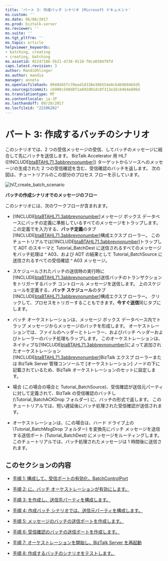 ```yaml
---
title: 'パート 3: 作成バッチ シナリオ |Microsoft ドキュメント'
ms.custom: ''
ms.date: 06/08/2017
ms.prod: biztalk-server
ms.reviewer: ''
ms.suite: ''
ms.tgt_pltfrm: ''
ms.topic: article
helpviewer_keywords:
- batching, creating
- creating, batching
ms.assetid: 02247186-5b21-4738-9110-f0ca0304f0fd
caps.latest.revision: 3
author: MandiOhlinger
ms.author: mandia
manager: anneta
ms.openlocfilehash: 0949d45fc70ead14338e30b554e0cb4b9694b5d5
ms.sourcegitcommit: cb908c540d8f1a692d01dc8f313e16cb4b4e696d
ms.translationtype: MT
ms.contentlocale: ja-JP
ms.lasthandoff: 09/20/2017
ms.locfileid: "22206202"
---
```

# <a name="part-3-create-batch-scenario"></a>パート 3: 作成するバッチのシナリオ
このシナリオでは、2 つの受信メッセージの受信、してバッチのメッセージに結合して先にバッチを送信します。 BizTalk Accelerator 用 HL7 ([!INCLUDE[btaBTAHL71.3abbrevnonumber](../../includes/btabtahl71-3abbrevnonumber-md.md)]) ターゲットからソースへのメッセージの生成された 2 つの受信確認を含む、受信確認のバッチを返します。 次の図は、チュートリアルのこの部分のプロセス フローを示しています。  
  
 ![](../../adapters-and-accelerators/accelerator-hl7/media/hl7-create-batch-scenario.gif "hl7_create_batch_scenario")  
  
 **バッチの作成シナリオでのメッセージのフロー**  
  
 このシナリオには、次のワークフローが含まれます。  
  
-   [!INCLUDE[btaBTAHL71.3abbrevnonumber](../../includes/btabtahl71-3abbrevnonumber-md.md)]メッセージ ボックス データベースにバッチの定義に準拠しているすべてのメッセージをトラップします。 この定義でを入力する、**バッチ定義**のタブ[!INCLUDE[btaBTAHL71.3abbrevnonumber](../../includes/btabtahl71-3abbrevnonumber-md.md)]構成エクスプ ローラー。 このチュートリアルでは[!INCLUDE[btaBTAHL71.3abbrevnonumber](../../includes/btabtahl71-3abbrevnonumber-md.md)]トラップして ADT のスキーマと Tutorial_BatchDest に送信されるすべてのメッセージをバッチ処理は ^ A03、および ADT の結果として Tutorial_BatchSource に送信されるすべての受信確認 ^ A03 メッセージ。  
  
-   スケジュールされたバッチの送信時の実行時に[!INCLUDE[btaBTAHL71.3abbrevnonumber](../../includes/btabtahl71-3abbrevnonumber-md.md)]送信バッチのトランザクションをトリガーするバッチ コントロール メッセージを送信します。 上のスケジュールを定義する、**バッチ スケジュール**のタブ[!INCLUDE[btaBTAHL71.3abbrevnonumber](../../includes/btabtahl71-3abbrevnonumber-md.md)]構成エクスプ ローラー。 クリックして、プロセスをトリガーすることもできます。**今すぐ送信**同じタブにします。  
  
-   バッチ オーケストレーションは、メッセージ ボックス データベース内でトラップ メッセージからメッセージのバッチを形成します。 オーケストレーションでは、ファイルのヘッダーとトレーラー、およびバッチ ヘッダーおよびトレーラーのバッチ処理もラップします。 このオーケストレーションは、ネイティブな[!INCLUDE[btaBTAHL71.3abbrevnonumber](../../includes/btabtahl71-3abbrevnonumber-md.md)]によって追加されたオーケストレーション[!INCLUDE[btaBTAHL71.3abbrevnonumber](../../includes/btabtahl71-3abbrevnonumber-md.md)]BizTalk エクスプ ローラーまたは BizTalk Server 管理コンソールで [オーケストレーション] ノードの下に記載されているため、BizTalk オーケストレーションのセットに設定します。  
  
-   場合 (この場合の場合と Tutorial_BatchSource)、受信確認が送信元パーティに対して定義されて、BizTalk の受信確認のバッチし (\Tutorial_BatchACKDrop フォルダー) に、バッチの形式で返します。 このチュートリアルでは、短い遅延後にバッチ処理された受信確認が送信されます。  
  
-   オーケストレーションは、(この場合は、ハード ドライブ上の \Tutorial_BatchMsgDrop フォルダー) を変換先にバッチ メッセージを送信する送信ポート (Tutorial_BatchDest) にメッセージをルーティングします。 このチュートリアルでは、バッチ処理されたメッセージは 1 時間後に送信されます。  
  
## <a name="in-this-section"></a>このセクションの内容  
  
-   [手順 1: 構成して、受信ポートの有効化、BatchControlPort](../../adapters-and-accelerators/accelerator-hl7/step-1-configure-and-enable-the-batchcontrolport-receive-port.md)  
  
-   [手順 2: に、バッチ オーケストレーションが有効にします。](../../adapters-and-accelerators/accelerator-hl7/step-2-enable-the-batch-orchestration.md)  
  
-   [手順 3: を作成し、送信先パーティを構成します。](../../adapters-and-accelerators/accelerator-hl7/step-3-create-and-configure-a-destination-party.md)  
  
-   [手順 4: 作成バッチ シナリオでは、送信元パーティを構成します。](../../adapters-and-accelerators/accelerator-hl7/step-4-configure-the-source-party-for-the-create-batch-scenario.md)  
  
-   [手順 5: メッセージのバッチの送信ポートを作成します。](../../adapters-and-accelerators/accelerator-hl7/step-5-create-the-send-port-for-the-message-batch.md)  
  
-   [手順 6: 受信確認のバッチの送信ポートを作成します。](../../adapters-and-accelerators/accelerator-hl7/step-6-create-the-send-port-for-the-acknowledgment-batch.md)  
  
-   [手順 7: オーケストレーションを開始し、BizTalk Server を再起動](../../adapters-and-accelerators/accelerator-hl7/step-7-start-the-orchestration-and-restart-biztalk-server.md)  
  
-   [手順 8: 作成するバッチのシナリオをテストします。](../../adapters-and-accelerators/accelerator-hl7/step-8-test-the-create-batch-scenario.md)